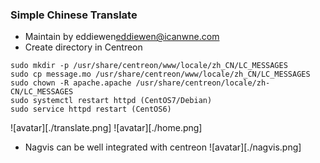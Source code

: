 ### Simple Chinese Translate
- Maintain by eddiewen<eddiewen@icanwne.com>
- Create directory in Centreon
```shell
sudo mkdir -p /usr/share/centreon/www/locale/zh_CN/LC_MESSAGES 
sudo cp message.mo /usr/share/centreon/www/locale/zh_CN/LC_MESSAGES
sudo chown -R apache.apache /usr/share/centreon/locale/zh-CN/LC_MESSAGES
sudo systemctl restart httpd (CentOS7/Debian)
sudo service httpd restart (CentOS6)
```
![avatar][./translate.png]
![avatar][./home.png]
- Nagvis can be well integrated with centreon
![avatar][./nagvis.png]
